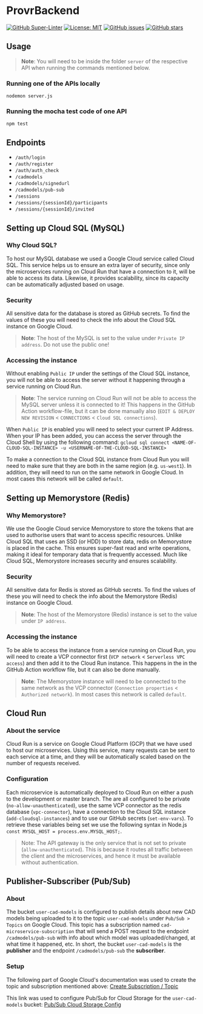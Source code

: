 # ProvrBackend

[![GitHub Super-Linter](https://github.com/ProVR-Norway/ProvrBackend/workflows/Lint%20Code%20Base/badge.svg)](https://github.com/marketplace/actions/super-linter) [![License: MIT](https://img.shields.io/badge/License-MIT-yellow.svg)](https://opensource.org/licenses/MIT)
[![GitHub issues](https://img.shields.io/github/issues/ProVR-Norway/ProvrBackend.svg)](https://GitHub.com/Naereen/StrapDown.js/issues/)
[![GitHub stars](https://img.shields.io/github/stars/ProVR-Norway/ProvrBackend.svg?style=social&label=Star&maxAge=2592000)](https://GitHub.com/Naereen/StrapDown.js/stargazers/) 

## Usage

> **Note**: You will need to be inside the folder `server` of the respective API when running the commands mentioned below.

### Running one of the APIs locally
`nodemon server.js`
### Running the mocha test code of one API
`npm test`

## Endpoints

- `/auth/login`
- `/auth/register`
- `/auth/auth_check`
- `/cadmodels`
- `/cadmodels/signedurl`
- `/cadmodels/pub-sub`
- `/sessions`
- `/sessions/{sessionId}/participants`
- `/sessions/{sessionId}/invited`

## Setting up Cloud SQL (MySQL)

### Why Cloud SQL?

To host our MySQL database we used a Google Cloud service called Cloud SQL. This service helps us to ensure an extra layer of security, since only the microservices running on Cloud Run that have a connection to it, will be able to access its data. Likewise, it provides scalability, since its capacity can be automatically adjusted based on usage.

### Security

All sensitive data for the database is stored as GitHub secrets. To find the values of these you will need to check the info about the Cloud SQL instance on Google Cloud. 

> **Note**: The host of the MySQL is set to the value under `Private IP address`. Do not use the public one!

### Accessing the instance

Without enabling `Public IP` under the settings of the Cloud SQL instance, you will not be able to access the server without it happening through a service running on Cloud Run.

> **Note**: The service running on Cloud Run will not be able to access the MySQL server unless it is connected to it! This happens in the GitHub Action workflow-file, but it can be done manually also (`EDIT & DEPLOY NEW REVISION` < `CONNECTIONS` < `Cloud SQL connections`).

When `Public IP` is enabled you will need to select your current IP Address. When your IP has been added, you can access the server through the Cloud Shell by using the following command: `gcloud sql connect <NAME-OF-CLOUD-SQL-INSTANCE> -u <USERNAME-OF-THE-CLOUD-SQL-INSTANCE>`

To make a connection to the Cloud SQL instance from Cloud Run you will need to make sure that they are both in the same region (e.g. `us-west1`). In addition, they will need to run on the same network in Google Cloud. In most cases this network will be called `default`.

## Setting up Memorystore (Redis)

### Why Memorystore?

We use the Google Cloud service Memorystore to store the tokens that are used to authorise users that want to access specific resources. Unlike Cloud SQL that uses an SSD (or HDD) to store data, redis on Memorystore is placed in the cache. This ensures super-fast read and write operations, making it ideal for temporary data that is frequently accessed. Much like Cloud SQL, Memorystore increases security and ensures scalability.

### Security

All sensitive data for Redis is stored as GitHub secrets. To find the values of these you will need to check the info about the Memorystore (Redis) instance on Google Cloud.

> **Note**: The host of the Memorystore (Redis) instance is set to the value under `IP address`.

### Accessing the instance

To be able to access the instance from a service running on Cloud Run, you will need to create a VCP connector first (`VCP network` < `Serverless VPC access`) and then add it to the Cloud Run instance. This happens in the in the GitHub Action workflow file, but it can also be done manually. 

> **Note**: The Memorystore instance will need to be connected to the same network as the VCP connector (`Connection properties` < `Authorized network`). In most cases this network is called `default`.

## Cloud Run

### About the service

Cloud Run is a service on Google Cloud Platform (GCP) that we have used to host our microservices. Using this service, many requests can be sent to each service at a time, and they will be automatically scaled based on the number of requests received.

### Configuration

Each microservice is automatically deployed to Cloud Run on either a push to the development or master branch. The are all configured to be private (`no-allow-unauthenticated`), use the same VCP connector as the redis database (`vpc-connector`), have a connection to the Cloud SQL instance (`add-cloudsql-instances`) and to use our GitHub secrets (`set-env-vars`). To retrieve these variables being set we use the following syntax in Node.js `const MYSQL_HOST = process.env.MYSQL_HOST;`. 

> Note: The API gateway is the only service that is not set to private (`allow-unauthenticated`). This is because it routes all traffic between the client and the microservices, and hence it must be available without authentication. 

## Publisher-Subscriber (Pub/Sub)

### About 

The bucket `user-cad-models` is configured to publish details about new CAD models being uploaded to it to the topic `user-cad-models` under `Pub/Sub > Topics` on Google Cloud. This topic has a subscription named `cad-microservice-subscription` that will send a POST request to the endpoint `/cadmodels/pub-sub` with info about which model was uploaded/changed, at what time it happened, etc. In short, the bucket `user-cad-models` is the **publisher** and the endpoint `/cadmodels/pub-sub` the **subscriber**.

### Setup

The following part of Google Cloud's documentation was used to create the topic and subscription mentioned above: [Create Subscription / Topic](https://cloud.google.com/pubsub/docs/admin)

This link was used to configure Pub/Sub for Cloud Storage for the `user-cad-models` bucket: [Pub/Sub Cloud Storage Config](https://cloud.google.com/storage/docs/reporting-changes#gsutil)
